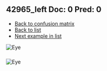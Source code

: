 ## 42965_left Doc: 0 Pred: 0
- [Back to confusion matrix](https://github.com/juliandewit/kaggle_retinopathy/blob/master/matrix.md)
- [Back to list](https://github.com/juliandewit/kaggle_retinopathy/blob/master/lists/00/list.md)
- [Next example in list](https://github.com/juliandewit/kaggle_retinopathy/blob/master/lists/00/42/42966_left.md)

![Eye](https://retinopaty.blob.core.windows.net/size1024/42965_left_0.jpeg)

### 

![Eye]()
